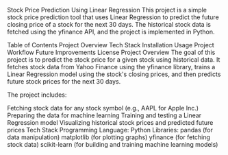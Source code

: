 Stock Price Prediction Using Linear Regression
This project is a simple stock price prediction tool that uses Linear Regression to predict the future closing price of a stock for the next 30 days. The historical stock data is fetched using the yfinance API, and the project is implemented in Python.

Table of Contents
Project Overview
Tech Stack
Installation
Usage
Project Workflow
Future Improvements
License
Project Overview
The goal of this project is to predict the stock price for a given stock using historical data. It fetches stock data from Yahoo Finance using the yfinance library, trains a Linear Regression model using the stock's closing prices, and then predicts future stock prices for the next 30 days.

The project includes:

Fetching stock data for any stock symbol (e.g., AAPL for Apple Inc.)
Preparing the data for machine learning
Training and testing a Linear Regression model
Visualizing historical stock prices and predicted future prices
Tech Stack
Programming Language: Python
Libraries:
pandas (for data manipulation)
matplotlib (for plotting graphs)
yfinance (for fetching stock data)
scikit-learn (for building and training machine learning models)
